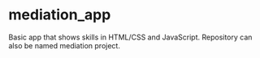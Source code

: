 # mediation_app
Basic app that shows skills in HTML/CSS and JavaScript. Repository can also be named mediation project.
